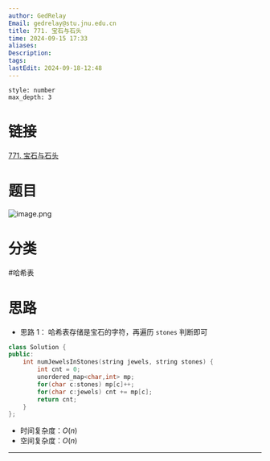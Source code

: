 ```yaml
---
author: GedRelay
Email: gedrelay@stu.jnu.edu.cn
title: 771. 宝石与石头
time: 2024-09-15 17:33
aliases: 
Description: 
tags: 
lastEdit: 2024-09-18-12:48
---
```


```toc
style: number
max_depth: 3
```

# 链接
[771. 宝石与石头](https://leetcode.cn/problems/jewels-and-stones/) 

# 题目
![image.png](https://ged-pic-bed.oss-cn-guangzhou.aliyuncs.com/img/202409151733605.png)


# 分类
#哈希表 

# 思路
- 思路 1：
哈希表存储是宝石的字符，再遍历 `stones` 判断即可


```cpp
class Solution {
public:
    int numJewelsInStones(string jewels, string stones) {
        int cnt = 0;
        unordered_map<char,int> mp;
        for(char c:stones) mp[c]++;
        for(char c:jewels) cnt += mp[c];
        return cnt;
    }
};
```


- 时间复杂度：${O\left( n \right)  }$ 
- 空间复杂度：${O\left( n \right)  }$ 


---

